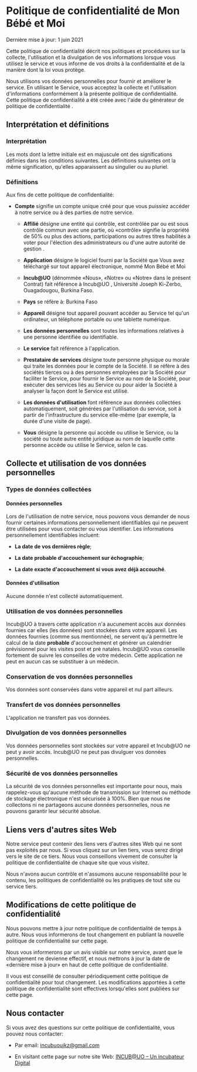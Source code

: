# Politique de confidentialité de Mon Bébé et Moi

Dernière mise à jour: 1 juin 2021

Cette politique de confidentialité décrit nos politiques et procédures sur la collecte, l'utilisation et la divulgation de vos informations lorsque vous utilisez le service et vous informe de vos droits à la confidentialité et de la manière dont la loi vous protège.

Nous utilisons vos données personnelles pour fournir et améliorer le service. En utilisant le Service, vous acceptez la collecte et l'utilisation d'informations conformément à la présente politique de confidentialité. Cette politique de confidentialité a été créée avec l'aide du générateur de politique de confidentialité .

## Interprétation et définitions

### Interprétation

Les mots dont la lettre initiale est en majuscule ont des significations définies dans les conditions suivantes. Les définitions suivantes ont la même signification, qu'elles apparaissent au singulier ou au pluriel.

### Définitions

Aux fins de cette politique de confidentialité:

* **Compte** signifie un compte unique créé pour que vous puissiez accéder à notre service ou à des parties de notre service.

  * **Affilié** désigne une entité qui contrôle, est contrôlée par ou est sous contrôle commun avec une partie, où «contrôle» signifie la propriété de 50% ou plus des actions, participations ou autres titres habilités à voter pour l'élection des administrateurs ou d'une autre autorité de gestion .

  * **Application** désigne le logiciel fourni par la Société que Vous avez téléchargé sur tout appareil électronique, nommé Mon Bébé et Moi

  * **Incub@UO** (dénommée «Nous», «Notre» ou «Notre» dans le présent Contrat) fait référence à Incub@UO , Université Joseph Ki-Zerbo, Ouagadougou, Burkina Faso.

  * **Pays** se réfère à: Burkina Faso

  * **Appareil** désigne tout appareil pouvant accéder au Service tel qu'un ordinateur, un téléphone portable ou une tablette numérique.

  * **Les données personnelles** sont toutes les informations relatives à une personne identifiée ou identifiable.

  * **Le service** fait référence à l'application.

  * **Prestataire de services** désigne toute personne physique ou morale qui traite les données pour le compte de la Société. Il se réfère à des sociétés tierces ou à des personnes employées par la Société pour faciliter le Service, pour fournir le Service au nom de la Société, pour exécuter des services liés au Service ou pour aider la Société à analyser la façon dont le Service est utilisé.

  * **Les données d'utilisation** font référence aux données collectées automatiquement, soit générées par l'utilisation du service, soit à partir de l'infrastructure du service elle-même (par exemple, la durée d'une visite de page).

  * **Vous** désigne la personne qui accède ou utilise le Service, ou la société ou toute autre entité juridique au nom de laquelle cette personne accède ou utilise le Service, selon le cas.

## Collecte et utilisation de vos données personnelles

### Types de données collectées

#### Données personnelles

Lors de l'utilisation de notre service, nous pouvons vous demander de nous fournir certaines informations personnellement identifiables qui ne peuvent être utilisées pour vous contacter ou vous identifier. Les informations personnellement identifiables incluent:

* **La date de vos dernières règle**;

* **La date probable d'accouchement sur échographie**;

* **La date exacte d'accouchement si vous avez déjà accouché**.

#### Données d'utilisation

Aucune donnée n'est collecté automatiquement.

### Utilisation de vos données personnelles

Incub@UO à travers cette application n'a aucunement accès aux données  fournies car elles (les données) sont stockées dans votre appareil.
Les données fournies (comme sus mentionnée), ne servent qu'à permettre le calcul de la date **probable** d'accouchement et générer un calendrier prévisionnel pour les visites post et prè natales.
Incub@UO vous conseille fortement de suivre les conseilles de votre médecin. Cette application ne peut en aucun cas se substituer à un médecin.

### Conservation de vos données personnelles

Vos données sont conservées dans votre appareil et nul part ailleurs.

### Transfert de vos données personnelles

L'application ne transfert pas vos données.

### Divulgation de vos données personnelles

Vos données personnelles sont stockées sur votre appareil et Incub@UO ne peut y avoir accès.
Incub@UO ne peut pas divulguer vos données personnelles.

### Sécurité de vos données personnelles

La sécurité de vos données personnelles est importante pour nous, mais rappelez-vous qu'aucune méthode de transmission sur Internet ou méthode de stockage électronique n'est sécurisée à 100%. Bien que nous ne collectons ni ne partageons aucune données personnelles, nous ne pouvons garantir leur sécurité absolue.

## Liens vers d'autres sites Web

Notre service peut contenir des liens vers d'autres sites Web qui ne sont pas exploités par nous. Si vous cliquez sur un lien tiers, vous serez dirigé vers le site de ce tiers. Nous vous conseillons vivement de consulter la politique de confidentialité de chaque site que vous visitez.

Nous n'avons aucun contrôle et n'assumons aucune responsabilité pour le contenu, les politiques de confidentialité ou les pratiques de tout site ou service tiers.

## Modifications de cette politique de confidentialité

Nous pouvons mettre à jour notre politique de confidentialité de temps à autre. Nous vous informerons de tout changement en publiant la nouvelle politique de confidentialité sur cette page.

Nous vous informerons par un avis visible sur notre service, avant que le changement ne devienne effectif, et nous mettrons à jour la date de «dernière mise à jour» en haut de cette politique de confidentialité.

Il vous est conseillé de consulter périodiquement cette politique de confidentialité pour tout changement. Les modifications apportées à cette politique de confidentialité sont effectives lorsqu'elles sont publiées sur cette page.

## Nous contacter

Si vous avez des questions sur cette politique de confidentialité, vous pouvez nous contacter:

* Par email: incubuoujkz@gmail.com

* En visitant cette page sur notre site Web: [INCUB@UO – Un incubateur Digital](https://incubuo.tech/)
